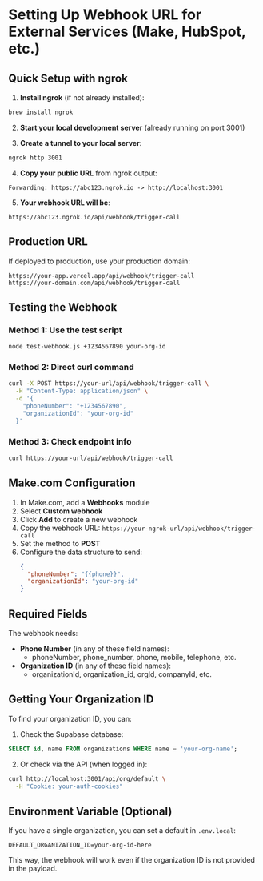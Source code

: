 # Setting Up Webhook URL for External Services (Make, HubSpot, etc.)

## Quick Setup with ngrok

1. **Install ngrok** (if not already installed):
```bash
brew install ngrok
```

2. **Start your local development server** (already running on port 3001)

3. **Create a tunnel to your local server**:
```bash
ngrok http 3001
```

4. **Copy your public URL** from ngrok output:
```
Forwarding: https://abc123.ngrok.io -> http://localhost:3001
```

5. **Your webhook URL will be**:
```
https://abc123.ngrok.io/api/webhook/trigger-call
```

## Production URL

If deployed to production, use your production domain:
```
https://your-app.vercel.app/api/webhook/trigger-call
https://your-domain.com/api/webhook/trigger-call
```

## Testing the Webhook

### Method 1: Use the test script
```bash
node test-webhook.js +1234567890 your-org-id
```

### Method 2: Direct curl command
```bash
curl -X POST https://your-url/api/webhook/trigger-call \
  -H "Content-Type: application/json" \
  -d '{
    "phoneNumber": "+1234567890",
    "organizationId": "your-org-id"
  }'
```

### Method 3: Check endpoint info
```bash
curl https://your-url/api/webhook/trigger-call
```

## Make.com Configuration

1. In Make.com, add a **Webhooks** module
2. Select **Custom webhook**
3. Click **Add** to create a new webhook
4. Copy the webhook URL: `https://your-ngrok-url/api/webhook/trigger-call`
5. Set the method to **POST**
6. Configure the data structure to send:
   ```json
   {
     "phoneNumber": "{{phone}}",
     "organizationId": "your-org-id"
   }
   ```

## Required Fields

The webhook needs:
- **Phone Number** (in any of these field names):
  - phoneNumber, phone_number, phone, mobile, telephone, etc.
- **Organization ID** (in any of these field names):
  - organizationId, organization_id, orgId, companyId, etc.

## Getting Your Organization ID

To find your organization ID, you can:

1. Check the Supabase database:
```sql
SELECT id, name FROM organizations WHERE name = 'your-org-name';
```

2. Or check via the API (when logged in):
```bash
curl http://localhost:3001/api/org/default \
  -H "Cookie: your-auth-cookies"
```

## Environment Variable (Optional)

If you have a single organization, you can set a default in `.env.local`:
```env
DEFAULT_ORGANIZATION_ID=your-org-id-here
```

This way, the webhook will work even if the organization ID is not provided in the payload.